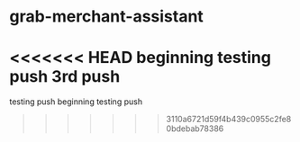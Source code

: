 # grab-merchant-assistant
<<<<<<< HEAD
beginning
testing push
3rd push
=======
testing push
beginning
testing push
>>>>>>> 3110a6721d59f4b439c0955c2fe80bdebab78386

